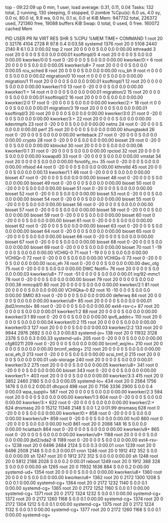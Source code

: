 top - 09:22:09 up 0 min,  1 user,  load average: 0.31, 0.11, 0.04
Tasks: 132 total,   2 running, 130 sleeping,   0 stopped,   0 zombie
%Cpu(s):  6.0 us,  4.0 sy,  0.0 ni, 80.0 id,  9.9 wa,  0.0 hi,  0.1 si,  0.0 st
KiB Mem:    947732 total,   226372 used,   721360 free,    19088 buffers
KiB Swap:        0 total,        0 used,        0 free.   160072 cached Mem

  PID USER      PR  NI    VIRT    RES    SHR S  %CPU %MEM     TIME+ COMMAND
    1 root      20   0   32176   4104   2728 R  97.8  0.4   0:03.58 systemd
 1376 root      20   0    5108   2440   2140 R   6.1  0.3   0:00.02 top
    2 root      20   0       0      0      0 S   0.0  0.0   0:00.00 kthreadd
    3 root      20   0       0      0      0 S   0.0  0.0   0:00.01 ksoftirqd/0
    4 root      20   0       0      0      0 S   0.0  0.0   0:00.00 kworker/0:0
    5 root       0 -20       0      0      0 S   0.0  0.0   0:00.00 kworker/0:+
    6 root      20   0       0      0      0 S   0.0  0.0   0:00.05 kworker/u8+
    7 root      20   0       0      0      0 S   0.0  0.0   0:00.05 rcu_sched
    8 root      20   0       0      0      0 S   0.0  0.0   0:00.00 rcu_bh
    9 root      rt   0       0      0      0 S   0.0  0.0   0:00.02 migration/0
   10 root      rt   0       0      0      0 S   0.0  0.0   0:00.00 migration/1
   11 root      20   0       0      0      0 S   0.0  0.0   0:00.01 ksoftirqd/1
   12 root      20   0       0      0      0 S   0.0  0.0   0:00.00 kworker/1:0
   13 root       0 -20       0      0      0 S   0.0  0.0   0:00.00 kworker/1:+
   14 root      rt   0       0      0      0 S   0.0  0.0   0:00.01 migration/2
   15 root      20   0       0      0      0 S   0.0  0.0   0:00.01 ksoftirqd/2
   16 root      20   0       0      0      0 S   0.0  0.0   0:00.00 kworker/2:0
   17 root       0 -20       0      0      0 S   0.0  0.0   0:00.00 kworker/2:+
   18 root      rt   0       0      0      0 S   0.0  0.0   0:00.01 migration/3
   19 root      20   0       0      0      0 S   0.0  0.0   0:00.01 ksoftirqd/3
   20 root      20   0       0      0      0 S   0.0  0.0   0:00.00 kworker/3:0
   21 root       0 -20       0      0      0 S   0.0  0.0   0:00.00 kworker/3:+
   22 root      20   0       0      0      0 S   0.0  0.0   0:00.00 kdevtmpfs
   23 root       0 -20       0      0      0 S   0.0  0.0   0:00.00 netns
   24 root       0 -20       0      0      0 S   0.0  0.0   0:00.00 perf
   25 root      20   0       0      0      0 S   0.0  0.0   0:00.00 khungtaskd
   26 root       0 -20       0      0      0 S   0.0  0.0   0:00.00 writeback
   27 root       0 -20       0      0      0 S   0.0  0.0   0:00.00 crypto
   28 root       0 -20       0      0      0 S   0.0  0.0   0:00.00 bioset
   29 root       0 -20       0      0      0 S   0.0  0.0   0:00.00 kblockd
   30 root      20   0       0      0      0 S   0.0  0.0   0:00.06 kworker/0:1
   31 root       0 -20       0      0      0 S   0.0  0.0   0:00.00 rpciod
   32 root      20   0       0      0      0 S   0.0  0.0   0:00.00 kswapd0
   33 root       0 -20       0      0      0 S   0.0  0.0   0:00.00 vmstat
   34 root      20   0       0      0      0 S   0.0  0.0   0:00.00 fsnotify_m+
   35 root       0 -20       0      0      0 S   0.0  0.0   0:00.00 nfsiod
   44 root       0 -20       0      0      0 S   0.0  0.0   0:00.00 kthrotld
   45 root      20   0       0      0      0 S   0.0  0.0   0:00.13 kworker/1:1
   46 root       0 -20       0      0      0 S   0.0  0.0   0:00.00 bioset
   47 root       0 -20       0      0      0 S   0.0  0.0   0:00.00 bioset
   48 root       0 -20       0      0      0 S   0.0  0.0   0:00.00 bioset
   49 root       0 -20       0      0      0 S   0.0  0.0   0:00.00 bioset
   50 root       0 -20       0      0      0 S   0.0  0.0   0:00.00 bioset
   51 root       0 -20       0      0      0 S   0.0  0.0   0:00.00 bioset
   52 root       0 -20       0      0      0 S   0.0  0.0   0:00.00 bioset
   53 root       0 -20       0      0      0 S   0.0  0.0   0:00.00 bioset
   54 root       0 -20       0      0      0 S   0.0  0.0   0:00.00 bioset
   55 root       0 -20       0      0      0 S   0.0  0.0   0:00.00 bioset
   56 root       0 -20       0      0      0 S   0.0  0.0   0:00.00 bioset
   57 root       0 -20       0      0      0 S   0.0  0.0   0:00.00 bioset
   58 root       0 -20       0      0      0 S   0.0  0.0   0:00.00 bioset
   59 root       0 -20       0      0      0 S   0.0  0.0   0:00.00 bioset
   60 root       0 -20       0      0      0 S   0.0  0.0   0:00.00 bioset
   61 root       0 -20       0      0      0 S   0.0  0.0   0:00.00 bioset
   62 root       0 -20       0      0      0 S   0.0  0.0   0:00.00 bioset
   63 root       0 -20       0      0      0 S   0.0  0.0   0:00.00 bioset
   64 root       0 -20       0      0      0 S   0.0  0.0   0:00.00 bioset
   65 root       0 -20       0      0      0 S   0.0  0.0   0:00.00 bioset
   66 root       0 -20       0      0      0 S   0.0  0.0   0:00.00 bioset
   67 root       0 -20       0      0      0 S   0.0  0.0   0:00.00 bioset
   68 root       0 -20       0      0      0 S   0.0  0.0   0:00.00 bioset
   69 root       0 -20       0      0      0 S   0.0  0.0   0:00.00 bioset
   70 root       1 -19       0      0      0 S   0.0  0.0   0:00.00 VCHIQ-0
   71 root       1 -19       0      0      0 S   0.0  0.0   0:00.00 VCHIQr-0
   72 root       0 -20       0      0      0 S   0.0  0.0   0:00.00 VCHIQs-0
   73 root       0 -20       0      0      0 S   0.0  0.0   0:00.00 iscsi_eh
   74 root       0 -20       0      0      0 S   0.0  0.0   0:00.00 dwc_otg
   75 root       0 -20       0      0      0 S   0.0  0.0   0:00.00 DWC Notifi+
   76 root      20   0       0      0      0 S   0.0  0.0   0:00.03 kworker/u8+
   77 root     -51   0       0      0      0 S   0.0  0.0   0:00.01 irq/92-mmc1
   78 root       0 -20       0      0      0 S   0.0  0.0   0:00.00 bioset
   79 root      20   0       0      0      0 S   0.0  0.0   0:00.36 mmcqd/0
   80 root      20   0       0      0      0 S   0.0  0.0   0:00.00 kworker/2:1
   81 root      20   0       0      0      0 S   0.0  0.0   0:00.00 VCHIQka-0
   82 root      10 -10       0      0      0 S   0.0  0.0   0:00.00 SMIO
   83 root       0 -20       0      0      0 S   0.0  0.0   0:00.00 deferwq
   84 root      20   0       0      0      0 S   0.0  0.0   0:00.00 kworker/u8+
   85 root      20   0       0      0      0 S   0.0  0.0   0:00.01 jbd2/mmcbl+
   86 root       0 -20       0      0      0 S   0.0  0.0   0:00.00 ext4-rsv-c+
   87 root      20   0       0      0      0 S   0.0  0.0   0:00.01 kworker/1:2
   88 root      20   0       0      0      0 S   0.0  0.0   0:00.00 kworker/3:1
   89 root       0 -20       0      0      0 S   0.0  0.0   0:00.00 ipv6_addrc+
  110 root      20   0       0      0      0 S   0.0  0.0   0:00.04 kworker/0:2
  115 root      20   0       0      0      0 S   0.0  0.0   0:00.00 kworker/0:3
  127 root      20   0       0      0      0 S   0.0  0.0   0:00.03 kworker/2:2
  133 root      20   0    9944   2976   2692 S   0.0  0.3   0:00.63 systemd-jo+
  138 root      20   0   11932   3128   2376 S   0.0  0.3   0:00.33 systemd-ud+
  205 root       0 -20       0      0      0 S   0.0  0.0   0:00.00 cfg80211
  209 root       0 -20       0      0      0 S   0.0  0.0   0:00.00 brcmf_wq/m+
  210 root      20   0       0      0      0 S   0.0  0.0   0:00.00 brcmf_wdog+
  212 root      20   0       0      0      0 S   0.0  0.0   0:00.00 scsi_eh_0
  213 root       0 -20       0      0      0 S   0.0  0.0   0:00.00 scsi_tmf_0
  215 root      20   0       0      0      0 S   0.0  0.0   0:00.01 usb-storage
  240 root      20   0       0      0      0 S   0.0  0.0   0:00.01 kworker/3:2
  275 root      20   0       0      0      0 S   0.0  0.0   0:00.05 kworker/u8+
  341 root       0 -20       0      0      0 S   0.0  0.0   0:00.00 bioset
  343 root       0 -20       0      0      0 S   0.0  0.0   0:00.00 kworker/1:+
  403 root      20   0       0      0      0 S   0.0  0.0   0:00.00 kworker/3:3
  415 root      20   0    3852   2460   2180 S   0.0  0.3   0:00.05 systemd-lo+
  434 root      20   0    2564   1756   1476 S   0.0  0.2   0:00.01 dhcpcd
  498 root      20   0    7156   3336   2900 S   0.0  0.4   0:00.03 wpa_suppli+
  587 root      20   0       0      0      0 S   0.0  0.0   0:00.00 kworker/2:3
  594 root      20   0       0      0      0 S   0.0  0.0   0:00.00 kworker/1:3
  604 root       0 -20       0      0      0 S   0.0  0.0   0:00.00 kworker/3:+
  622 root       0 -20       0      0      0 S   0.0  0.0   0:00.00 kworker/2:+
  624 dnsmasq   20   0   15212  11348   2148 S   0.0  1.2   0:01.99 dnsmasq
  628 root       0 -20       0      0      0 S   0.0  0.0   0:00.00 kworker/0:+
  858 root       0 -20       0      0      0 S   0.0  0.0   0:00.00 kworker/u9+
  859 root       0 -20       0      0      0 S   0.0  0.0   0:00.00 hci0
  860 root       0 -20       0      0      0 S   0.0  0.0   0:00.00 hci0
  861 root      20   0    2068    148     16 S   0.0  0.0   0:00.00 hciattach
  864 root       0 -20       0      0      0 S   0.0  0.0   0:00.00 kworker/u9+
  865 root       0 -20       0      0      0 S   0.0  0.0   0:00.00 kworker/u9+
 1188 root      20   0       0      0      0 S   0.0  0.0   0:00.00 jbd2/sda2-8
 1189 root       0 -20       0      0      0 S   0.0  0.0   0:00.00 ext4-rsv-c+
 1238 root      20   0    6496   2484   2124 S   0.0  0.3   0:00.01 cron
 1239 root      20   0    6496   2508   2148 S   0.0  0.3   0:00.01 cron
 1246 root      20   0    1912    412    352 S   0.0  0.0   0:00.00 sh
 1247 root      20   0    1912    372    312 S   0.0  0.0   0:00.00 sh
 1248 root      20   0    5812   2188   2028 S   0.0  0.2   0:00.01 reboot
 1249 root      20   0    1912    388    328 S   0.0  0.0   0:00.00 sh
 1265 root      20   0   11932   1636    884 S   0.0  0.2   0:00.00 systemd-ud+
 1354 root      20   0       0      0      0 S   0.0  0.0   0:00.00 kworker/u8+
 1360 root      20   0       0      0      0 S   0.0  0.0   0:00.00 kworker/u8+
 1362 root      20   0    2172   1300   1208 S   0.0  0.1   0:00.00 systemd-cg+
 1364 root      20   0    2172   1232   1140 S   0.0  0.1   0:00.00 systemd-cg+
 1365 root      20   0    2172   1252   1160 S   0.0  0.1   0:00.00 systemd-cg+
 1371 root      20   0    2172   1324   1232 S   0.0  0.1   0:00.00 systemd-cg+
 1372 root      20   0    2172   1260   1168 S   0.0  0.1   0:00.00 systemd-cg+
 1374 root      20   0    2172   1304   1212 S   0.0  0.1   0:00.00 systemd-cg+
 1375 root      20   0    2172   1224   1132 S   0.0  0.1   0:00.00 systemd-cg+
 1377 root      20   0    2172   1260   1168 S   0.0  0.1   0:00.00 systemd-cg+
